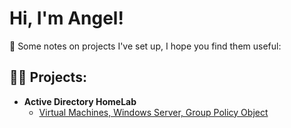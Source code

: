 <h1>Hi, I'm Angel! </h1>
🔭 Some notes on projects I've set up, I hope you find them useful:
<h2>👨‍💻 Projects:</h2>

- <b>Active Directory HomeLab</b>
  - [Virtual Machines, Windows Server, Group Policy Object](https://github.com/angelctoquero/activedirectorylab)
    





<!--
**angelctoquero/angelctoquero** is a ✨ _special_ ✨ repository because its `README.md` (this file) appears on your GitHub profile.

Here are some ideas to get you started:

- 🔭 I’m currently working on ...
- 🌱 I’m currently learning ...
- 👯 I’m looking to collaborate on ...
- 🤔 I’m looking for help with ...
- 💬 Ask me about ...
- 📫 How to reach me: ...
- 😄 Pronouns: ...
- ⚡ Fun fact: ...
-->
